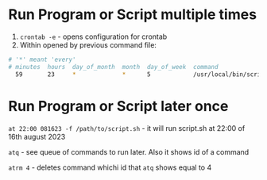 # Run Program or Script multiple times

1. `crontab -e` - opens configuration for crontab
2. Within opened by previous command file:
```bash
# '*' meant 'every'
# minutes  hours  day_of_month  month  day_of_week  command
  59       23     *             *      5            /usr/local/bin/scriptname.sh
```

# Run Program or Script later once

`at 22:00 081623 -f /path/to/script.sh` - it will run script.sh at 22:00 of 16th august 2023

`atq` - see queue of commands to run later. Also it shows id of a command

`atrm 4` - deletes command whichi id that `atq` shows equal to 4
